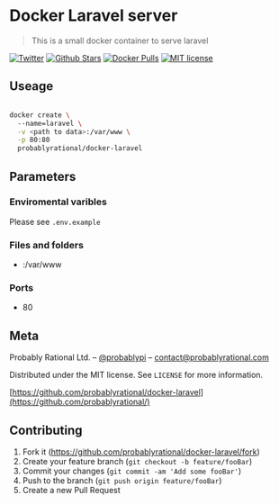 # Docker Laravel server
> This is a small docker container to serve laravel

[![Twitter](https://img.shields.io/twitter/url/https/store.docker.com/community/images/probablyrational/laravel.svg?style=social)](https://twitter.com/intent/tweet?text=Wow:&url=https://github.com/ProbablyRational/docker-laravel)
[![Github Stars](https://img.shields.io/github/stars/probablyrational/laravel.svg)](https://github.com/ProbablyRational/docker-laravel)
[![Docker Pulls](https://img.shields.io/docker/pulls/probablyrational/laravel.svg)](https://store.docker.com/community/images/probablyrational/laravel)
[![MIT license](http://img.shields.io/badge/license-MIT-brightgreen.svg)](http://opensource.org/licenses/MIT)

## Useage

```sh

docker create \ 
  --name=laravel \
  -v <path to data>:/var/www \
  -p 80:80 
  probablyrational/docker-laravel

```

## Parameters

### Enviromental varibles

Please see `.env.example`

### Files and folders

- <path to data>:/var/www
  
### Ports

- 80

## Meta

Probably Rational Ltd. – [@probablypi](https://twitter.com/probablypi) – contact@probablyrational.com

Distributed under the MIT license. See ``LICENSE`` for more information.

[https://github.com/probablyrational/docker-laravel](https://github.com/probablyrational/)

## Contributing

1. Fork it (<https://github.com/probablyrational/docker-laravel/fork>)
2. Create your feature branch (`git checkout -b feature/fooBar`)
3. Commit your changes (`git commit -am 'Add some fooBar'`)
4. Push to the branch (`git push origin feature/fooBar`)
5. Create a new Pull Request
